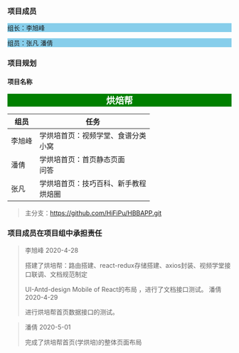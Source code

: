 ### 项目成员

<p style='background-color:skyblue'>组长：李旭峰</p>

<p style='background-color:skyblue'>组员：张凡     潘倩</p>

### 项目规划

#### 项目名称

<center style='background-color:green;font-size:20px;font-weight:600;color:white;width:100%;'>烘焙帮</center>

| 组员   | 任务                                       |
| ------ | ------------------------------------------ |
| 李旭峰 | 学烘培首页：视频学堂、食谱分类<br />小窝   |
| 潘倩   | 学烘培首页：首页静态页面<br />问答         |
| 张凡   | 学烘培首页：技巧百科、新手教程<br />烘焙圈 |

>主分支：https://github.com/HiFiPu/HBBAPP.git

### 项目成员在项目组中承担责任

> 李旭峰 2020-4-28
>
> 搭建了烘培帮：路由搭建、react-redux存储搭建、axios封装、视频学堂接口联调、文档规范制定
>
> UI-Antd-design Mobile of React的布局 ，进行了文档接口测试。
> 潘倩 2020-4-29
>
>进行烘培帮首页数据接口的测试。

> 潘倩 2020-5-01
>
>完成了烘培帮首页(学烘培)的整体页面布局